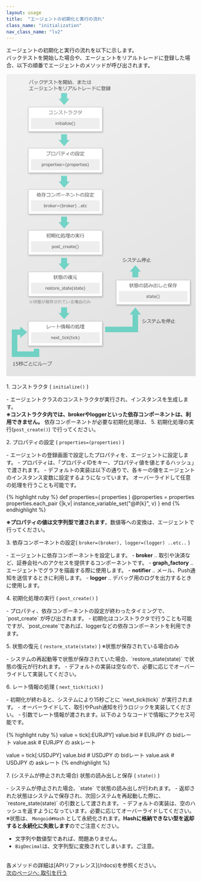 ```yaml
---
layout: usage
title:  "エージェントの初期化と実行の流れ"
class_name: "initialization"
nav_class_name: "lv2"
---
```


エージェントの初期化と実行の流れを以下に示します。<br/>
バックテストを開始した場合や、エージェントをリアルトレードに登録した場合、以下の順番でエージェントのメソッドが呼び出されます。

![エージェントの初期化と実行の流れ](/images/usage/agent-lifecycle.png)

<p class="step">1. コンストラクタ ( <code>initialize()</code> )</p>
  - エージェントクラスのコンストラクタが実行され、インスタンスを生成します。

<div class="warn">
<b>※コンストラクタ内では、brokerやloggerといった依存コンポーネントは、利用できません。</b>
依存コンポーネントが必要な初期化処理は、 5. 初期化処理の実行(<code>post_create()</code>) で行ってください。
</div>

<p class="step">2. プロパティの設定 ( <code>properties=(properties)</code> )</p>
  - エージェントの登録画面で設定したプロパティを、エージェントに設定します。
  - プロパティは、「プロパティIDをキー、プロパティ値を値とするハッシュ」で渡されます。
  - デフォルトの実装は以下の通りで、各キーの値をエージェントのインスタンス変数に設定するようになっています。 オーバーライドして任意の処理を行うことも可能です。

{% highlight ruby %}
def properties=( properties )
  @properties = properties
  properties.each_pair {|k,v|
    instance_variable_set("@#{k}", v)
  }
end
{% endhighlight %}

<div class="notice">
  <b>※プロパティの値は文字列型で渡されます</b>。数値等への変換は、エージェントで行ってください。
</div>

<p class="step">3. 依存コンポーネントの設定( <code>broker=(broker), logger=(logger) ..etc..</code> )</p>
  - エージェントに依存コンポーネントを設定します。
    - <b>broker</b> .. 取引や決済など、証券会社へのアクセスを提供するコンポーネントです。
    - <b>graph_factory</b> .. エージェントでグラフを描画する際に使用します。
    - <b>notifier</b> .. メール、Push通知を送信するときに利用します。
    - <b>logger</b> .. デバッグ用のログを出力するときに使用します。

<p class="step">4. 初期化処理の実行 ( <code>post_create()</code> )</p>
  - プロパティ、依存コンポーネントの設定が終わったタイミングで、`post_create` が呼び出されます。
  - 初期化はコンストラクタで行うことも可能ですが、`post_create`であれば、loggerなどの依存コンポーネントを利用できます。

<p class="step">5. 状態の復元 ( <code>restore_state(state)</code> ) ※状態が保存されている場合のみ</p>
  - システムの再起動等で状態が保存されていた場合、`restore_state(state)` で状態の復元が行われます。
  - デフォルトの実装は空なので、必要に応じでオーバーライドして実装してください。

<p class="step">6. レート情報の処理 ( <code>next_tick(tick)</code> )</p>
  - 初期化が終わると、システムにより15秒ごとに `next_tick(tick)` が実行されます。
  - オーバーライドして、取引やPush通知を行うロジックを実装してください。
  - 引数でレート情報が渡されます。以下のようなコードで情報にアクセス可能です。

{% highlight ruby %}
value = tick[:EURJPY]
value.bid    # EURJPY の bidレート
value.ask    # EURJPY の askレート

value = tick[:USDJPY]
value.bid    # USDJPY の bidレート
value.ask    # USDJPY の askレート
{% endhighlight %}


<p class="step">7. (システムが停止された場合) 状態の読み出しと保存 ( <code>state()</code> )</p>
  - システムが停止された場合、`state` で状態の読み出しが行われます。
  - 返却された状態はシステムで保存され、次回システムを再起動した際に、`restore_state(state)` の引数として渡されます。
  - デフォルトの実装は、空のハッシュを返すようになっています。必要に応じてオーバーライドしてください。

<div class="warn">
※状態は、 <code>Mongoid#Hash</code> として永続化されます。<b>Hashに格納できない型を返却すると永続化に失敗します</b>のでご注意ください。
<ul>
  <li>文字列や数値型であれば、問題ありません。</li>
  <li><code>BigDecimal</code>は、文字列型に変換されてしまいます。ご注意。</li>
</ul>
</div>

<br/>
各メソッドの詳細は[APIリファレンス](/rdocs)を参照ください。

<div class="next">
  <a href="020200_trading.html">次のページへ: 取引を行う</a>
</div>
